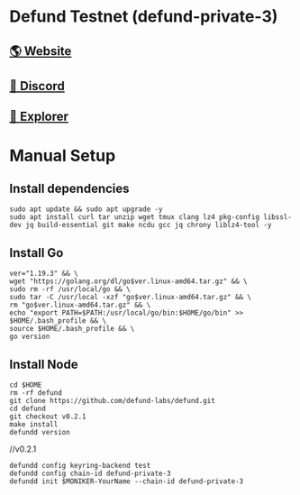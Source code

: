 # Defund Testnet (defund-private-3)

## <a href="https://defund.app/)">🌎 Website </a>
## <a href="https://discord.gg/bWZqS6xBcK">💎 Discord </a>
## <a href="https://defund.explorers.guru/">🚀 Explorer </a>

# Manual Setup

## Install dependencies
```
sudo apt update && sudo apt upgrade -y
sudo apt install curl tar unzip wget tmux clang lz4 pkg-config libssl-dev jq build-essential git make ncdu gcc jq chrony liblz4-tool -y
```
## Install Go
```
ver="1.19.3" && \
wget "https://golang.org/dl/go$ver.linux-amd64.tar.gz" && \
sudo rm -rf /usr/local/go && \
sudo tar -C /usr/local -xzf "go$ver.linux-amd64.tar.gz" && \
rm "go$ver.linux-amd64.tar.gz" && \
echo "export PATH=$PATH:/usr/local/go/bin:$HOME/go/bin" >> $HOME/.bash_profile && \
source $HOME/.bash_profile && \
go version
```
## Install Node
```
cd $HOME
rm -rf defund
git clone https://github.com/defund-labs/defund.git
cd defund
git checkout v0.2.1
make install
defundd version 
```
//v0.2.1
```
defundd config keyring-backend test
defundd config chain-id defund-private-3
defundd init $MONIKER-YourName --chain-id defund-private-3
```
